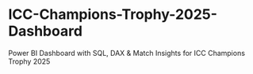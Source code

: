 # ICC-Champions-Trophy-2025-Dashboard
Power BI Dashboard with SQL, DAX &amp; Match Insights for ICC Champions Trophy 2025
